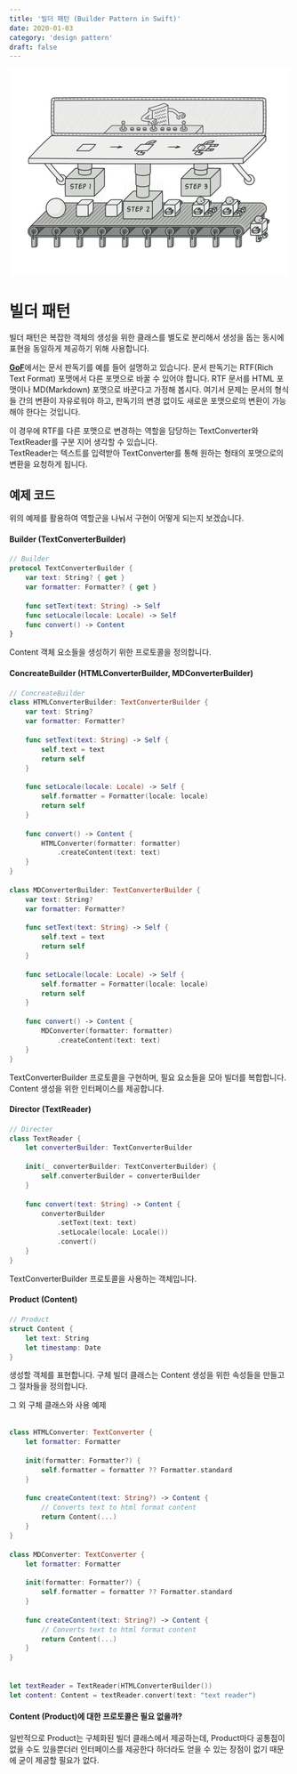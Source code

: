 ```yaml
---
title: '빌더 패턴 (Builder Pattern in Swift)'
date: 2020-01-03
category: 'design pattern'
draft: false
---
```


![](./images/builder-pattern-1.png)

# 빌더 패턴

빌더 패턴은 복잡한 객체의 생성을 위한 클래스를 별도로 분리해서 생성을 돕는 동시에 표현을 동일하게 제공하기 위해 사용합니다.

[**GoF**](https://en.wikipedia.org/wiki/Design_Patterns)에서는 문서 판독기를 예를 들어 설명하고 있습니다. 문서 판독기는 RTF(Rich Text Format) 포맷에서 다른 포맷으로 바꿀 수 있어야 합니다. RTF 문서를 HTML 포맷이나 MD(Markdown) 포맷으로 바꾼다고 가정해 봅시다. 여기서 문제는 문서의 형식들 간의 변환이 자유로워야 하고, 판독기의 변경 없이도 새로운 포맷으로의 변환이 가능해야 한다는 것입니다.

이 경우에 RTF를 다른 포맷으로 변경하는 역할을 담당하는 TextConverter와 TextReader를 구분 지어 생각할 수 있습니다.  
TextReader는 텍스트를 입력받아 TextConverter를 통해 원하는 형태의 포맷으로의 변환을 요청하게 됩니다.

## 예제 코드

위의 예제를 활용하여 역할군을 나눠서 구현이 어떻게 되는지 보겠습니다.

#### Builder (TextConverterBuilder)

```swift
// Builder
protocol TextConverterBuilder {
    var text: String? { get }
    var formatter: Formatter? { get }

    func setText(text: String) -> Self
    func setLocale(locale: Locale) -> Self
    func convert() -> Content
}
```

Content 객체 요소들을 생성하기 위한 프로토콜을 정의합니다.

#### ConcreateBuilder (HTMLConverterBuilder, MDConverterBuilder)

```swift
// ConcreateBuilder
class HTMLConverterBuilder: TextConverterBuilder {
    var text: String?
    var formatter: Formatter?

    func setText(text: String) -> Self {
        self.text = text
        return self
    }

    func setLocale(locale: Locale) -> Self {
        self.formatter = Formatter(locale: locale)
        return self
    }

    func convert() -> Content {
        HTMLConverter(formatter: formatter)
            .createContent(text: text)
    }
}

class MDConverterBuilder: TextConverterBuilder {
    var text: String?
    var formatter: Formatter?

    func setText(text: String) -> Self {
        self.text = text
        return self
    }

    func setLocale(locale: Locale) -> Self {
        self.formatter = Formatter(locale: locale)
        return self
    }

    func convert() -> Content {
        MDConverter(formatter: formatter)
            .createContent(text: text)
    }
}
```

TextConverterBuilder 프로토콜을 구현하며, 필요 요소들을 모아 빌더를 복합합니다. Content 생성을 위한 인터페이스를 제공합니다.

#### Director (TextReader)

```swift
// Directer
class TextReader {
    let converterBuilder: TextConverterBuilder

    init(_ converterBuilder: TextConverterBuilder) {
        self.converterBuilder = converterBuilder
    }

    func convert(text: String) -> Content {
        converterBuilder
            .setText(text: text)
            .setLocale(locale: Locale())
            .convert()
    }
}
```

TextConverterBuilder 프로토콜을 사용하는 객체입니다.

#### Product (Content)

```swift
// Product
struct Content {
    let text: String
    let timestamp: Date
}
```

생성할 객체를 표현합니다. 구체 빌더 클래스는 Content 생성을 위한 속성들을 만들고 그 절차들을 정의합니다.

그 외 구체 클래스와 사용 예제

```swift

class HTMLConverter: TextConverter {
    let formatter: Formatter

    init(formatter: Formatter?) {
        self.formatter = formatter ?? Formatter.standard
    }

    func createContent(text: String?) -> Content {
        // Converts text to html format content
        return Content(...)
    }
}

class MDConverter: TextConverter {
    let formatter: Formatter

    init(formatter: Formatter?) {
        self.formatter = formatter ?? Formatter.standard
    }

    func createContent(text: String?) -> Content {
        // Converts text to html format content
        return Content(...)
    }
}


let textReader = TextReader(HTMLConverterBuilder())
let content: Content = textReader.convert(text: "text reader")

```

#### Content (Product)에 대한 프로토콜은 필요 없을까?

일반적으로 Product는 구체화된 빌더 클래스에서 제공하는데, Product마다 공통점이 없을 수도 있을뿐더러 인터페이스를 제공한다 하더라도 얻을 수 있는 장점이 없기 때문에 굳이 제공할 필요가 없다.